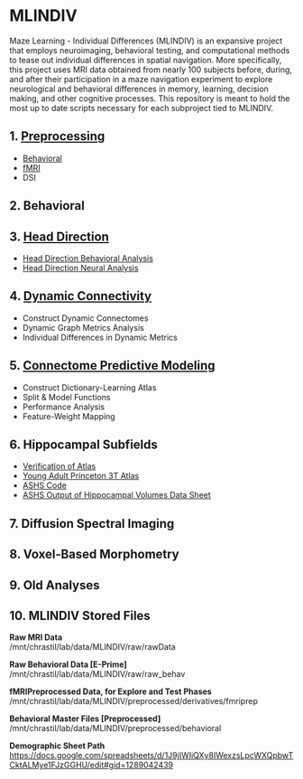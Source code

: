 # MLINDIV
Maze Learning - Individual Differences (MLINDIV) is an expansive project that employs neuroimaging, behavioral testing, and computational methods to tease out individual differences in spatial navigation. More specifically, this project uses MRI data obtained from nearly 100 subjects before, during, and after their participation in a maze navigation experiment to explore neurological and behavioral differences in memory, learning, decision making, and other cognitive processes. This repository is meant to hold the most up to date scripts necessary for each subproject tied to MLINDIV.

## 1. [**Preprocessing**](https://github.com/spatialneuroscience/MLINDIV/tree/main/Preprocessing)
   * [Behavioral](https://github.com/spatialneuroscience/MLINDIV/tree/main/Preprocessing/Behavioral)
   * [fMRI](https://github.com/spatialneuroscience/MLINDIV/tree/main/Preprocessing/fMRI)
   * DSI

## 2. **Behavioral**

## 3. [**Head Direction**](https://github.com/spatialneuroscience/MLINDIV/tree/main/Head_Direction_Analyses)
   * [Head Direction Behavioral Analysis](https://github.com/spatialneuroscience/MLINDIV/tree/main/Head_Direction_Analyses/Head_Direction_Behavioral_Analysis)
   * [Head Direction Neural Analysis](https://github.com/spatialneuroscience/MLINDIV/tree/main/Head_Direction_Analyses/Head_Direction_Neural_Analysis)

## 4. [**Dynamic Connectivity**](https://github.com/spatialneuroscience/MLINDIV/tree/main/Dyn-Conn)
   * Construct Dynamic Connectomes
   * Dynamic Graph Metrics Analysis
   * Individual Differences in Dynamic Metrics

## 5. [**Connectome Predictive Modeling**](https://github.com/spatialneuroscience/MLINDIV/tree/main/CPM)
   * Construct Dictionary-Learning Atlas
   * Split & Model Functions
   * Performance Analysis
   * Feature-Weight Mapping

## 6. **Hippocampal Subfields**
* [Verification of Atlas](https://github.com/spatialneuroscience/MLINDIV/blob/main/Head_Direction_Analyses/Head_Direction_Neural_Analysis/Verification_of_Atlas)
* [Young Adult Princeton 3T Atlas](https://github.com/spatialneuroscience/MLINDIV/blob/main/Head_Direction_Analyses/Head_Direction_Neural_Analysis/Young_Adult_Princeton_3T_Atlas)
* [ASHS Code](https://github.com/spatialneuroscience/MLINDIV/blob/main/Head_Direction_Analyses/Head_Direction_Neural_Analysis/ASHS_Code)
* [ASHS Output of Hippocampal Volumes Data Sheet](https://github.com/spatialneuroscience/MLINDIV/blob/main/Head_Direction_Analyses/Head_Direction_Neural_Analysis/ASHS_Output_of_Hippocampal_Volumes_Data_Sheet)

## 7. **Diffusion Spectral Imaging**
## 8. **Voxel-Based Morphometry**
## 9. **Old Analyses**

## 10. **MLINDIV Stored Files**
**Raw MRI Data**  
/mnt/chrastil/lab/data/MLINDIV/raw/rawData

**Raw Behavioral Data [E-Prime]**  
/mnt/chrastil/lab/data/MLINDIV/raw/raw_behav

**fMRIPreprocessed Data, for Explore and Test Phases**  
/mnt/chrastil/lab/data/MLINDIV/preprocessed/derivatives/fmriprep

**Behavioral Master Files [Preprocessed]**  
/mnt/chrastil/lab/data/MLINDIV/preprocessed/behavioral

**Demographic Sheet Path**
https://docs.google.com/spreadsheets/d/1J9jIWIiQXy8IWexzsLpcWXQpbwTCktALMye1FJzGGHU/edit#gid=1289042439 
